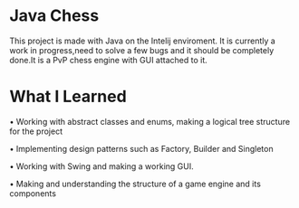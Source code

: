 # Java Chess

This project is made with Java on the Intelij enviroment. It is currently a work in progress,need to solve a few bugs and it should be completely done.It is a PvP chess engine with GUI attached to it.

# What I Learned 

•	Working with abstract classes and enums, making a logical tree structure for the project

•	Implementing design patterns such as Factory, Builder and Singleton

•	Working with Swing and making a working GUI.

•	Making and understanding the structure of a game engine and its components


